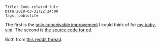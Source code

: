     Title: Code-related lulz
    Date:2010-03-31T22:24:00
    Tags: pablolife

The first is the [only conceivable improvement][1] I could think of for [my baby, vim][2].
The second is  [the source code for ed][3].


Both from [this reddit thread][4].


   [1]: http://farm4.static.flickr.com/3031/2784420693_913239d70a_o.gif
   [2]: http://www.morepaul.com/2010/02/hiatus-and-voyage-of-vim.html
   [3]: http://www.gnu.org/fun/jokes/ed
   [4]: http://www.reddit.com/r/programming/comments/bktbz/your_problem_with_vim_is_that_you_dont_grok_vi/

